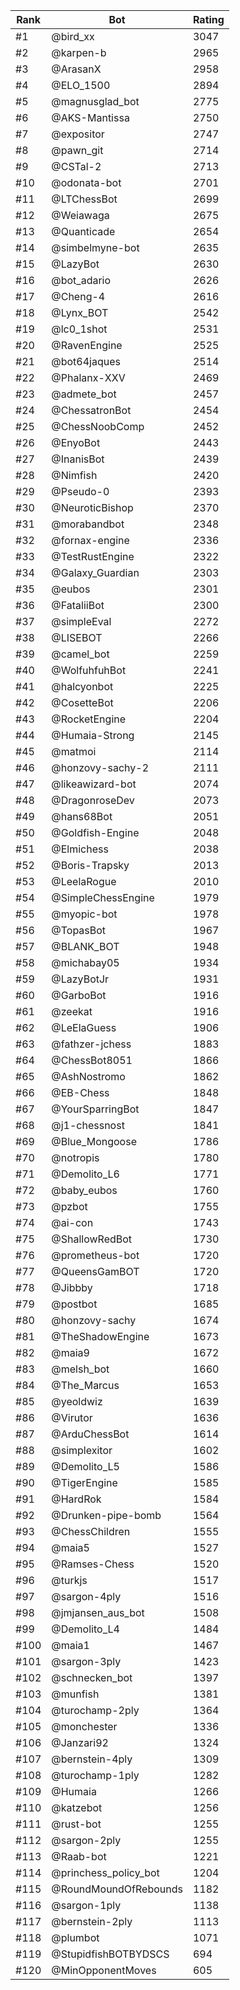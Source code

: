 Rank|Bot|Rating
---|---|---
#1|@bird_xx|3047
#2|@karpen-b|2965
#3|@ArasanX|2958
#4|@ELO_1500|2894
#5|@magnusglad_bot|2775
#6|@AKS-Mantissa|2750
#7|@expositor|2747
#8|@pawn_git|2714
#9|@CSTal-2|2713
#10|@odonata-bot|2701
#11|@LTChessBot|2699
#12|@Weiawaga|2675
#13|@Quanticade|2654
#14|@simbelmyne-bot|2635
#15|@LazyBot|2630
#16|@bot_adario|2626
#17|@Cheng-4|2616
#18|@Lynx_BOT|2542
#19|@lc0_1shot|2531
#20|@RavenEngine|2525
#21|@bot64jaques|2514
#22|@Phalanx-XXV|2469
#23|@admete_bot|2457
#24|@ChessatronBot|2454
#25|@ChessNoobComp|2452
#26|@EnyoBot|2443
#27|@InanisBot|2439
#28|@Nimfish|2420
#29|@Pseudo-0|2393
#30|@NeuroticBishop|2370
#31|@morabandbot|2348
#32|@fornax-engine|2336
#33|@TestRustEngine|2322
#34|@Galaxy_Guardian|2303
#35|@eubos|2301
#36|@FataliiBot|2300
#37|@simpleEval|2272
#38|@LISEBOT|2266
#39|@camel_bot|2259
#40|@WolfuhfuhBot|2241
#41|@halcyonbot|2225
#42|@CosetteBot|2206
#43|@RocketEngine|2204
#44|@Humaia-Strong|2145
#45|@matmoi|2114
#46|@honzovy-sachy-2|2111
#47|@likeawizard-bot|2074
#48|@DragonroseDev|2073
#49|@hans68Bot|2051
#50|@Goldfish-Engine|2048
#51|@Elmichess|2038
#52|@Boris-Trapsky|2013
#53|@LeelaRogue|2010
#54|@SimpleChessEngine|1979
#55|@myopic-bot|1978
#56|@TopasBot|1967
#57|@BLANK_BOT|1948
#58|@michabay05|1934
#59|@LazyBotJr|1931
#60|@GarboBot|1916
#61|@zeekat|1916
#62|@LeElaGuess|1906
#63|@fathzer-jchess|1883
#64|@ChessBot8051|1866
#65|@AshNostromo|1862
#66|@EB-Chess|1848
#67|@YourSparringBot|1847
#68|@j1-chessnost|1841
#69|@Blue_Mongoose|1786
#70|@notropis|1780
#71|@Demolito_L6|1771
#72|@baby_eubos|1760
#73|@pzbot|1755
#74|@ai-con|1743
#75|@ShallowRedBot|1730
#76|@prometheus-bot|1720
#77|@QueensGamBOT|1720
#78|@Jibbby|1718
#79|@postbot|1685
#80|@honzovy-sachy|1674
#81|@TheShadowEngine|1673
#82|@maia9|1672
#83|@melsh_bot|1660
#84|@The_Marcus|1653
#85|@yeoldwiz|1639
#86|@Virutor|1636
#87|@ArduChessBot|1614
#88|@simplexitor|1602
#89|@Demolito_L5|1586
#90|@TigerEngine|1585
#91|@HardRok|1584
#92|@Drunken-pipe-bomb|1564
#93|@ChessChildren|1555
#94|@maia5|1527
#95|@Ramses-Chess|1520
#96|@turkjs|1517
#97|@sargon-4ply|1516
#98|@jmjansen_aus_bot|1508
#99|@Demolito_L4|1484
#100|@maia1|1467
#101|@sargon-3ply|1423
#102|@schnecken_bot|1397
#103|@munfish|1381
#104|@turochamp-2ply|1364
#105|@monchester|1336
#106|@Janzari92|1324
#107|@bernstein-4ply|1309
#108|@turochamp-1ply|1282
#109|@Humaia|1266
#110|@katzebot|1256
#111|@rust-bot|1255
#112|@sargon-2ply|1255
#113|@Raab-bot|1221
#114|@princhess_policy_bot|1204
#115|@RoundMoundOfRebounds|1182
#116|@sargon-1ply|1138
#117|@bernstein-2ply|1113
#118|@plumbot|1071
#119|@StupidfishBOTBYDSCS|694
#120|@MinOpponentMoves|605
